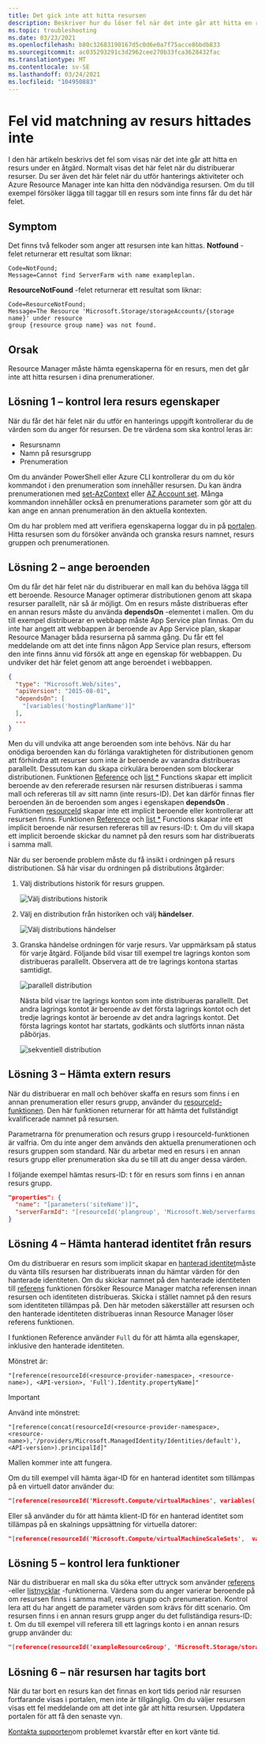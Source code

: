 ```yaml
---
title: Det gick inte att hitta resursen
description: Beskriver hur du löser fel när det inte går att hitta en resurs. Felet kan uppstå när du distribuerar en Azure Resource Manager-mall eller när du tar hanterings åtgärder.
ms.topic: troubleshooting
ms.date: 03/23/2021
ms.openlocfilehash: b80c32683190167d5c0d6e0a7f75acce8bbdb833
ms.sourcegitcommit: ac035293291c3d2962cee270b33fca3628432fac
ms.translationtype: MT
ms.contentlocale: sv-SE
ms.lasthandoff: 03/24/2021
ms.locfileid: "104950883"
---
```

# <a name="resolve-resource-not-found-errors"></a>Fel vid matchning av resurs hittades inte

I den här artikeln beskrivs det fel som visas när det inte går att hitta en resurs under en åtgärd. Normalt visas det här felet när du distribuerar resurser. Du ser även det här felet när du utför hanterings aktiviteter och Azure Resource Manager inte kan hitta den nödvändiga resursen. Om du till exempel försöker lägga till taggar till en resurs som inte finns får du det här felet.

## <a name="symptom"></a>Symptom

Det finns två felkoder som anger att resursen inte kan hittas. **Notfound** -felet returnerar ett resultat som liknar:

```
Code=NotFound;
Message=Cannot find ServerFarm with name exampleplan.
```

**ResourceNotFound** -felet returnerar ett resultat som liknar:

```
Code=ResourceNotFound;
Message=The Resource 'Microsoft.Storage/storageAccounts/{storage name}' under resource
group {resource group name} was not found.
```

## <a name="cause"></a>Orsak

Resource Manager måste hämta egenskaperna för en resurs, men det går inte att hitta resursen i dina prenumerationer.

## <a name="solution-1---check-resource-properties"></a>Lösning 1 – kontrol lera resurs egenskaper

När du får det här felet när du utför en hanterings uppgift kontrollerar du de värden som du anger för resursen. De tre värdena som ska kontrol leras är:

* Resursnamn
* Namn på resursgrupp
* Prenumeration

Om du använder PowerShell eller Azure CLI kontrollerar du om du kör kommandot i den prenumeration som innehåller resursen. Du kan ändra prenumerationen med [set-AzContext](/powershell/module/Az.Accounts/Set-AzContext) eller [AZ Account set](/cli/azure/account#az-account-set). Många kommandon innehåller också en prenumerations parameter som gör att du kan ange en annan prenumeration än den aktuella kontexten.

Om du har problem med att verifiera egenskaperna loggar du in på [portalen](https://portal.azure.com). Hitta resursen som du försöker använda och granska resurs namnet, resurs gruppen och prenumerationen.

## <a name="solution-2---set-dependencies"></a>Lösning 2 – ange beroenden

Om du får det här felet när du distribuerar en mall kan du behöva lägga till ett beroende. Resource Manager optimerar distributionen genom att skapa resurser parallellt, när så är möjligt. Om en resurs måste distribueras efter en annan resurs måste du använda **dependsOn** -elementet i mallen. Om du till exempel distribuerar en webbapp måste App Service plan finnas. Om du inte har angett att webbappen är beroende av App Service plan, skapar Resource Manager båda resurserna på samma gång. Du får ett fel meddelande om att det inte finns någon App Service plan resurs, eftersom den inte finns ännu vid försök att ange en egenskap för webbappen. Du undviker det här felet genom att ange beroendet i webbappen.

```json
{
  "type": "Microsoft.Web/sites",
  "apiVersion": "2015-08-01",
  "dependsOn": [
    "[variables('hostingPlanName')]"
  ],
  ...
}
```

Men du vill undvika att ange beroenden som inte behövs. När du har onödiga beroenden kan du förlänga varaktigheten för distributionen genom att förhindra att resurser som inte är beroende av varandra distribueras parallellt. Dessutom kan du skapa cirkulära beroenden som blockerar distributionen. Funktionen [Reference](template-functions-resource.md#reference) och [list *](template-functions-resource.md#list) Functions skapar ett implicit beroende av den refererade resursen när resursen distribueras i samma mall och refereras till av sitt namn (inte resurs-ID). Det kan därför finnas fler beroenden än de beroenden som anges i egenskapen **dependsOn** . Funktionen [resourceId](template-functions-resource.md#resourceid) skapar inte ett implicit beroende eller kontrollerar att resursen finns. Funktionen [Reference](template-functions-resource.md#reference) och [list *](template-functions-resource.md#list) Functions skapar inte ett implicit beroende när resursen refereras till av resurs-ID: t. Om du vill skapa ett implicit beroende skickar du namnet på den resurs som har distribuerats i samma mall.

När du ser beroende problem måste du få insikt i ordningen på resurs distributionen. Så här visar du ordningen på distributions åtgärder:

1. Välj distributions historik för resurs gruppen.

   ![Välj distributions historik](./media/error-not-found/select-deployment.png)

2. Välj en distribution från historiken och välj **händelser**.

   ![Välj distributions händelser](./media/error-not-found/select-deployment-events.png)

3. Granska händelse ordningen för varje resurs. Var uppmärksam på status för varje åtgärd. Följande bild visar till exempel tre lagrings konton som distribueras parallellt. Observera att de tre lagrings kontona startas samtidigt.

   ![parallell distribution](./media/error-not-found/deployment-events-parallel.png)

   Nästa bild visar tre lagrings konton som inte distribueras parallellt. Det andra lagrings kontot är beroende av det första lagrings kontot och det tredje lagrings kontot är beroende av det andra lagrings kontot. Det första lagrings kontot har startats, godkänts och slutförts innan nästa påbörjas.

   ![sekventiell distribution](./media/error-not-found/deployment-events-sequence.png)

## <a name="solution-3---get-external-resource"></a>Lösning 3 – Hämta extern resurs

När du distribuerar en mall och behöver skaffa en resurs som finns i en annan prenumeration eller resurs grupp, använder du [resourceId-funktionen](template-functions-resource.md#resourceid). Den här funktionen returnerar för att hämta det fullständigt kvalificerade namnet på resursen.

Parametrarna för prenumeration och resurs grupp i resourceId-funktionen är valfria. Om du inte anger dem används den aktuella prenumerationen och resurs gruppen som standard. När du arbetar med en resurs i en annan resurs grupp eller prenumeration ska du se till att du anger dessa värden.

I följande exempel hämtas resurs-ID: t för en resurs som finns i en annan resurs grupp.

```json
"properties": {
  "name": "[parameters('siteName')]",
  "serverFarmId": "[resourceId('plangroup', 'Microsoft.Web/serverfarms', parameters('hostingPlanName'))]"
}
```

## <a name="solution-4---get-managed-identity-from-resource"></a>Lösning 4 – Hämta hanterad identitet från resurs

Om du distribuerar en resurs som implicit skapar en [hanterad identitet](../../active-directory/managed-identities-azure-resources/overview.md)måste du vänta tills resursen har distribuerats innan du hämtar värden för den hanterade identiteten. Om du skickar namnet på den hanterade identiteten till [referens](template-functions-resource.md#reference) funktionen försöker Resource Manager matcha referensen innan resursen och identiteten distribueras. Skicka i stället namnet på den resurs som identiteten tillämpas på. Den här metoden säkerställer att resursen och den hanterade identiteten distribueras innan Resource Manager löser referens funktionen.

I funktionen Reference använder `Full` du för att hämta alla egenskaper, inklusive den hanterade identiteten.

Mönstret är:

`"[reference(resourceId(<resource-provider-namespace>, <resource-name>), <API-version>, 'Full').Identity.propertyName]"`

> [!IMPORTANT]
> Använd inte mönstret:
>
> `"[reference(concat(resourceId(<resource-provider-namespace>, <resource-name>),'/providers/Microsoft.ManagedIdentity/Identities/default'),<API-version>).principalId]"`
>
> Mallen kommer inte att fungera.

Om du till exempel vill hämta ägar-ID för en hanterad identitet som tillämpas på en virtuell dator använder du:

```json
"[reference(resourceId('Microsoft.Compute/virtualMachines', variables('vmName')),'2019-12-01', 'Full').identity.principalId]",
```

Eller så använder du för att hämta klient-ID för en hanterad identitet som tillämpas på en skalnings uppsättning för virtuella datorer:

```json
"[reference(resourceId('Microsoft.Compute/virtualMachineScaleSets',  variables('vmNodeType0Name')), 2019-12-01, 'Full').Identity.tenantId]"
```

## <a name="solution-5---check-functions"></a>Lösning 5 – kontrol lera funktioner

När du distribuerar en mall ska du söka efter uttryck som använder [referens](template-functions-resource.md#reference) -eller [listnycklar](template-functions-resource.md#listkeys) -funktionerna. Värdena som du anger varierar beroende på om resursen finns i samma mall, resurs grupp och prenumeration. Kontrol lera att du har angett de parameter värden som krävs för ditt scenario. Om resursen finns i en annan resurs grupp anger du det fullständiga resurs-ID: t. Om du till exempel vill referera till ett lagrings konto i en annan resurs grupp använder du:

```json
"[reference(resourceId('exampleResourceGroup', 'Microsoft.Storage/storageAccounts', 'myStorage'), '2017-06-01')]"
```

## <a name="solution-6---after-deleting-resource"></a>Lösning 6 – när resursen har tagits bort

När du tar bort en resurs kan det finnas en kort tids period när resursen fortfarande visas i portalen, men inte är tillgänglig. Om du väljer resursen visas ett fel meddelande om att det inte går att hitta resursen. Uppdatera portalen för att få den senaste vyn.

[Kontakta supporten](https://azure.microsoft.com/support/options/)om problemet kvarstår efter en kort vänte tid.
